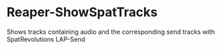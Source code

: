 # Reaper-ShowSpatTracks
Shows tracks containing audio and the corresponding send tracks with SpatRevolutions LAP-Send
